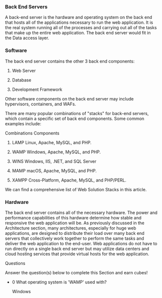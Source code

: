 <h3>Back End Servers</h3>

A back-end server is the hardware and operating system on the back end that hosts all of the applications necessary to run the web application. It is the real system running all of the processes and carrying out all of the tasks that make up the entire web application. The back end server would fit in the Data access layer.

<h3> Software </h3>

The back end server contains the other 3 back end components:

1. Web Server

2. Database

3. Development Framework

Other software components on the back end server may include hypervisors, containers, and WAFs.

There are many popular combinations of "stacks" for back-end servers, which contain a specific set of back end components. Some common examples include:

Combinations Components

1. LAMP Linux, Apache, MySQL, and PHP.

2. WAMP Windows, Apache, MySQL, and PHP.

3. WINS Windows, IIS, .NET, and SQL Server

4. MAMP macOS, Apache, MySQL, and PHP.

5. XAMPP Cross-Platform, Apache, MySQL, and PHP/PERL.

We can find a comprehensive list of Web Solution Stacks in this article.

<h3> Hardware</h3>

The back end server contains all of the necessary hardware. The power and performance capabilities of this hardware determine how stable and responsive the web application will be. As previously discussed in the Architecture section, many architectures, especially for huge web applications, are designed to distribute their load over many back end servers that collectively work together to perform the same tasks and deliver the web application to the end-user. Web applications do not have to run directly on a single back end server but may utilize data centers and cloud hosting services that provide virtual hosts for the web application.

Questions

Answer the question(s) below to complete this Section and earn cubes!

- 0 What operating system is 'WAMP' used with?

  Windows
